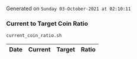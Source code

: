 Generated on `Sunday 03-October-2021 at 02:10:11`

### Current to Target Coin Ratio
`current_coin_ratio.sh`

Date|Current|Target|Ratio
---|---|---|---
